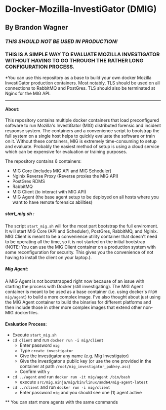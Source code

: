 # Docker-Mozilla-InvestiGator (DMIG)

## By Brandon Wagner


### _THIS SHOULD NOT BE USED IN PRODUCTION!_


### THIS IS A SIMPLE WAY TO EVALUATE MOZILLA INVESTIGATOR WITHOUT HAVING TO GO THROUGH THE RATHER LONG CONFIGURATION PROCESS.

 *You can use this repository as a base to build your own docker Mozilla InvestiGator production containers. Most notably, TLS should be used on all connections to RabbitMQ and PostGres. TLS should also be terminated at Nginx for the MIG API. 
 
 ------------------
 
 #### About:
 
 This repository contains multiple docker containers that load preconfigured software to run Mozilla's InvestiGator (MIG) distributed forensic and incident response system. The containers and a convenience script to bootstrap the full system on a single host helps to quickly evaluate the software or train on it. Without these containers, MIG is extremely time-consuming to setup and evaluate. Probably the easiest method of setup is using a cloud service which can be expensive for evaluation or training purposes. 
 
 The repository contains 6 containers:
   - MIG Core (includes MIG API and MIG Scheduler)
   - Nginix Reverse Proxy (Reverse proxies the MIG API)
   - PostGres RDMS 
   - RabbitMQ
   - MIG Client (to interact with MIG API)
   - MIG Agent (the base agent setup to be deployed on all hosts where you want to have remote forensics abilities)

##### start_mig.sh :
The script `start_mig.sh` will for the most part bootstrap the full enviroment. It will start MIG Core (API and Scheduler), PostGres, RabbitMQ, and Nginix. MIG Client is meant to be a convenience utility container that doesn't need to be operating all the time, so it is not started on the initial bootstrap (NOTE: You can use the MIG Client container on a production system with some reconfiguration for security. This gives you the convenience of not having to install the client on your laptop.). 

##### Mig Agent:
A MIG Agent is not bootstrapped right now because of an issue with starting the process with Docker (still investigating). The MIG Agent container is meant to be used as a base container (i.e. using docker's `FROM mig/agent`) to build a more complex image. I've also thought about just using the MIG Agent container to build the binaries for different platforms and then include those in other more complex images that extend other non-MIG dockerfiles.


#### Evaluation Process:

- Execute `start_mig.sh`
- `cd client` and run `docker run -i mig/client`
  - Enter password `mig`
  - Type `create investigator`
  - Give the investigator any name (e.g. Mig Investigator)
  - Give the investigator a public key (or use the one provided in the container at path `/root/mig_investigator_pubkey.asc`) 
  - Confirm with `y`
- `cd ../agent` and run `docker run -it mig/agent /bin/bash`
  - execute `src/mig.ninja/mig/bin/linux/amd64/mig-agent-latest`
- `cd ../client` and run `docker run -i mig/client`
  - Enter password `mig` and you should see one (1) agent active

** You can start more agents with the same commands






